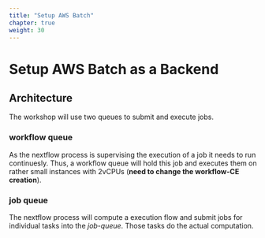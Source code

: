 ```yaml
---
title: "Setup AWS Batch"
chapter: true
weight: 30
---
```


# Setup AWS Batch as a Backend


## Architecture

The workshop will use two queues to submit and execute jobs.

### workflow queue

As the nextflow process is supervising the execution of a job it needs to run continuesly. Thus, a workflow queue will hold this job and executes them on rather small instances with 2vCPUs (**need to change the workflow-CE creation**).

### job queue

The nextflow process will compute a execution flow and submit jobs for individual tasks into the *job-queue*. Those tasks do the actual computation.
